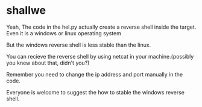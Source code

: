 # shallwe
Yeah, 
The code in the hel.py actually create a reverse shell inside the target. 
Even it is a windows or linux operating system


But the windows reverse shell is less stable than the linux.

You can recieve the reverse shell by using netcat in your machine.(possibly you knew about that, didn't you?)

Remember you need to change the ip address and port manually in the code.



Everyone is welcome to suggest the how to stable the windows reverse shell.



